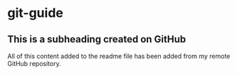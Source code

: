 # git-guide

## This is a subheading created on GitHub

  All of this content added to the readme file has been added from my remote GitHub repository.
